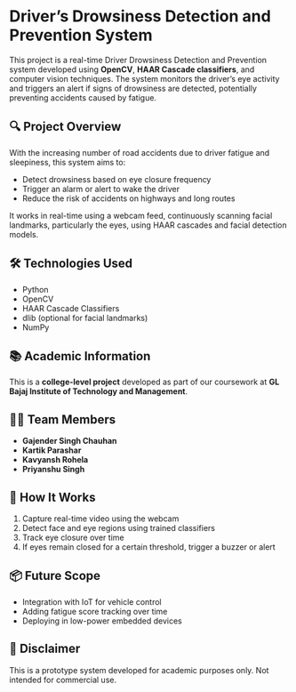 # Driver’s Drowsiness Detection and Prevention System

This project is a real-time Driver Drowsiness Detection and Prevention system developed using **OpenCV**, **HAAR Cascade classifiers**, and computer vision techniques. The system monitors the driver’s eye activity and triggers an alert if signs of drowsiness are detected, potentially preventing accidents caused by fatigue.

## 🔍 Project Overview

With the increasing number of road accidents due to driver fatigue and sleepiness, this system aims to:
- Detect drowsiness based on eye closure frequency
- Trigger an alarm or alert to wake the driver
- Reduce the risk of accidents on highways and long routes

It works in real-time using a webcam feed, continuously scanning facial landmarks, particularly the eyes, using HAAR cascades and facial detection models.

## 🛠️ Technologies Used
- Python
- OpenCV
- HAAR Cascade Classifiers
- dlib (optional for facial landmarks)
- NumPy

## 📚 Academic Information
This is a **college-level project** developed as part of our coursework at **GL Bajaj Institute of Technology and Management**.

## 👨‍💻 Team Members
- **Gajender Singh Chauhan**
- **Kartik Parashar**
- **Kavyansh Rohela**
- **Priyanshu Singh**

## 📌 How It Works
1. Capture real-time video using the webcam
2. Detect face and eye regions using trained classifiers
3. Track eye closure over time
4. If eyes remain closed for a certain threshold, trigger a buzzer or alert

## 📦 Future Scope
- Integration with IoT for vehicle control
- Adding fatigue score tracking over time
- Deploying in low-power embedded devices

## 🧪 Disclaimer
This is a prototype system developed for academic purposes only. Not intended for commercial use.
